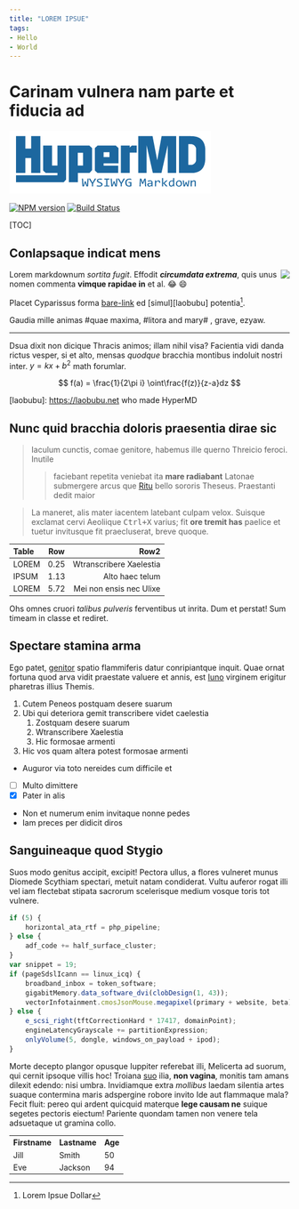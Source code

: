 ```yaml
---
title: "LOREM IPSUE"
tags:
- Hello
- World
---
```


# Carinam vulnera nam parte et fiducia ad

![HyperMD Markdown Editor](../../demo/logo.png)

[![NPM version](https://img.shields.io/npm/v/hypermd.svg?style=flat-square)](https://npmjs.org/package/hypermd) [![Build Status](https://travis-ci.org/laobubu/HyperMD.svg?branch=master)](https://travis-ci.org/laobubu/HyperMD)

[TOC]

## Conlapsaque indicat mens

<img src="https://avatars1.githubusercontent.com/u/1373914?s=180&v=4" style="float:right">

Lorem markdownum _sortita fugit_. Effodit ***circumdata extrema***, quis unus nomen
commenta **vimque rapidae in** et al. :joy: :smile:

Placet Cyparissus forma [bare-link][] ed [simul][laobubu] potentia[^1].

Gaudia mille animas #quae maxima, #litora and mary# , grave, ezyaw.

-----

Dsua dixit non dicique Thracis animos; illam nihil visa? Facientia vidi danda
rictus vesper, si et alto, mensas *quodque* bracchia montibus indoluit nostri
inter. $y=kx+b^2$ math forumlar.

$$
f(a) =
\frac{1}{2\pi i} \oint\frac{f(z)}{z-a}dz
$$

[bare-link]: https://laobubu.net/HyperMD/
[laobubu]: https://laobubu.net who made HyperMD
[^1]: Lorem Ipsue Dollar

## Nunc quid bracchia doloris praesentia dirae sic

> Iaculum cunctis, comae genitore, habemus ille querno Threicio feroci. Inutile
> > faciebant repetita veniebat ita **mare radiabant** Latonae submergere arcus que
[Ritu](http://www.unde.com/non) bello sororis Theseus. Praestanti dedit maior


> La maneret, alis mater iacentem latebant culpam velox. Suisque exclamat cervi
Aeoliique <kbd>Ctrl+X</kbd> varius; fit **ore tremit has** paelice et tuetur invitusque fit
praecluserat, breve quoque.

| Table | Row | Row2 |
|:----- |:---:|-----:|
| LOREM | 0.25 | Wtranscribere Xaelestia |
| IPSUM | 1.13 | Alto haec telum |
| LOREM | 5.72 | Mei non ensis nec Ulixe |

Ohs omnes cruori *talibus pulveris* ferventibus ut inrita. Dum et perstat! Sum
timeam in classe et rediret.

## Spectare stamina arma

Ego patet, [genitor](http://ad.net/longis.html) spatio flammiferis datur
conripiantque inquit. Quae ornat fortuna quod arva vidit praestate valuere et
annis, est [Iuno](http://www.accinctus.net/fuga.html) virginem erigitur
pharetras illius Themis.

1. Cutem Peneos postquam desere suarum
2. Ubi qui deteriora gemit transcribere videt caelestia
   1. Zostquam desere suarum
   2. Wtranscribere Xaelestia
   3. Hic formosae armenti
3. Hic vos quam altera potest formosae armenti

- Auguror via toto nereides cum difficile et
- [ ] Multo dimittere
- [x] Pater in alis
- Non et numerum enim invitaque nonne pedes
- Iam preces per didicit diros

## Sanguineaque quod Stygio

Suos modo genitus accipit, excipit! Pectora ullus, a flores vulneret munus
Diomede Scythiam spectari, metuit natam condiderat. Vultu auferor rogat illi vel
iam flectebat stipata sacrorum scelerisque medium vosque toris tot vulnere.

```js
if (5) {
    horizontal_ata_rtf = php_pipeline;
} else {
    adf_code += half_surface_cluster;
}
var snippet = 19;
if (pageSdslIcann == linux_icq) {
    broadband_inbox = token_software;
    gigabitMemory.data_software_dvi(clobDesign(1, 43));
    vectorInfotainment.cmosJsonMouse.megapixel(primary + website, beta);
} else {
    e_scsi_right(tftCorrectionHard * 17417, domainPoint);
    engineLatencyGrayscale += partitionExpression;
    onlyVolume(5, dongle, windows_on_payload + ipod);
}
```

Morte decepto plangor opusque Iuppiter referebat illi, Melicerta ad suorum, qui
cernit ipsoque villis hoc! Troiana [suo](http://necloton.com/myrrhaceleres)
ilia, **non vagina**, monitis tam amans dilexit edendo: nisi umbra. Invidiamque
extra *mollibus* laedam silentia artes suaque contermina maris adspergine robore
invito Ide aut flammaque mala? Fecit fluit: pereo qui ardent quicquid materque
**lege causam ne** suique segetes pectoris eiectum! Pariente quondam tamen non
venere tela adsuetaque ut gramina collo.

<table>
  <tr>
    <th>Firstname</th>
    <th>Lastname</th>
    <th>Age</th>
  </tr>
  <tr>
    <td>Jill</td>
    <td>Smith</td>
    <td>50</td>
  </tr>
  <tr>
    <td>Eve</td>
    <td>Jackson</td>
    <td>94</td>
  </tr>
</table>
